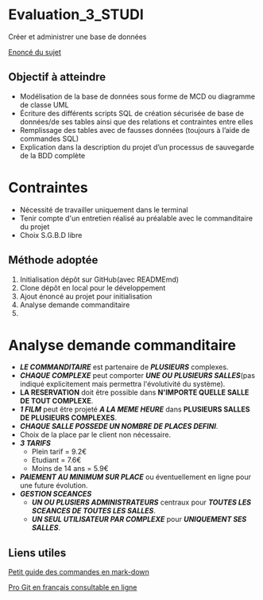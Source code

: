 # Evaluation_3_STUDI
Créer et administrer une base de données

[Enoncé du sujet](https://github.com/eboulme62980/Evaluation_3_STUDI/blob/analyse/Evaluation-5_Creer-et-administrer-une-base-de-donnees.docx%20(1).pdf)

## Objectif à atteindre
* Modélisation de la base de données sous forme de MCD ou diagramme de classe UML
* Écriture des différents scripts SQL de création sécurisée de base de données/de ses tables ainsi que des relations et contraintes entre elles
* Remplissage des tables avec de fausses données (toujours à l’aide de commandes SQL)
* Explication dans la description du projet d’un processus de sauvegarde de la BDD complète

# Contraintes
* Nécessité de travailler uniquement dans le terminal
* Tenir compte d'un entretien réalisé au préalable avec le commanditaire du projet
* Choix S.G.B.D libre

## Méthode adoptée
1. Initialisation dépôt sur GitHub(avec READMEmd)
2. Clone dépôt en local pour le développement
3. Ajout énoncé au projet pour initialisation
4. Analyse demande commanditaire
5. 

# Analyse demande commanditaire
* ***LE COMMANDITAIRE*** est partenaire de ***PLUSIEURS*** complexes.
* ***CHAQUE COMPLEXE*** peut comporter ***UNE OU PLUSIEURS SALLES***(pas indiqué explicitement mais permettra l'évolutivité du système).
* **LA RESERVATION** doit être possible dans **N'IMPORTE QUELLE SALLE DE TOUT COMPLEXE**.
* ***1 FILM*** peut être projeté ***A LA MEME HEURE*** dans **PLUSIEURS SALLES DE PLUSIEURS COMPLEXES**.
* ***CHAQUE SALLE POSSEDE UN NOMBRE DE PLACES DEFINI***.
* Choix de la place par le client non nécessaire.
* ***3 TARIFS***
    * Plein tarif = 9.2€
    * Etudiant = 7.6€
    * Moins de 14 ans = 5.9€
* ***PAIEMENT AU MINIMUM SUR PLACE*** ou éventuellement en ligne pour une future évolution.
* ***GESTION SCEANCES***
    * ***UN OU PLUSIERS ADMINISTRATEURS*** centraux pour ***TOUTES LES SCEANCES DE TOUTES LES SALLES***.
    * ***UN SEUL UTILISATEUR PAR COMPLEXE*** pour ***UNIQUEMENT SES SALLES***.


## Liens utiles
[Petit guide des commandes en mark-down](https://support.zendesk.com/hc/fr/articles/203691016-Formatage-de-texte-avec-Markdown)

[Pro Git en français consultable en ligne](https://git-scm.com/book/fr/v2)
